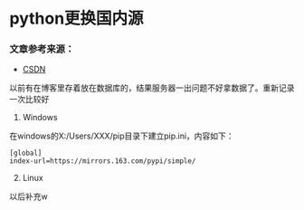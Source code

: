 # python更换国内源

### 文章参考来源：
* [CSDN](https://blog.csdn.net/qq_14994573/article/details/80934201)

以前有在博客里存着放在数据库的，结果服务器一出问题不好拿数据了。重新记录一次比较好

1. Windows

在windows的X:/Users/XXX/pip目录下建立pip.ini，内容如下：
```
[global]
index-url=https://mirrors.163.com/pypi/simple/
```

2. Linux

以后补充w